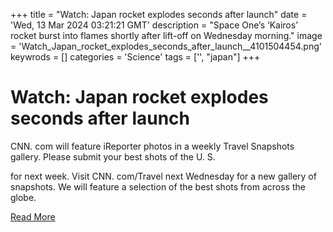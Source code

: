 +++
title = "Watch: Japan rocket explodes seconds after launch"
date = 'Wed, 13 Mar 2024 03:21:21 GMT'
description = "Space One’s ‘Kairos’ rocket burst into flames shortly after lift-off on Wednesday morning."
image = 'Watch_Japan_rocket_explodes_seconds_after_launch__4101504454.png'
keywrods =  []
categories = 'Science'
tags = ['', "japan"]
+++

# Watch: Japan rocket explodes seconds after launch

CNN.
com will feature iReporter photos in a weekly Travel Snapshots gallery.
Please submit your best shots of the U.
S.

for next week.
Visit CNN.
com/Travel next Wednesday for a new gallery of snapshots.
We will feature a selection of the best shots from across the globe.


[Read More](https://www.bbc.co.uk/news/world-asia-68551401)
